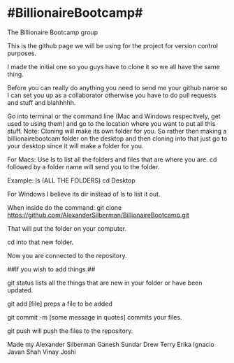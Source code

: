 #BillionaireBootcamp#
===================

The Billionaire Bootcamp group

This is the github page we will be using for the project for version control purposes.

I made the initial one so you guys have to clone it so we all have the same thing.

Before you can really do anything you need to send me your github name so I can set you up as a collaborator otherwise you have to do pull requests and stuff and blahhhhh.

Go into terminal or the command line (Mac and Windows respecitvely, get used to using them) and go to the location where you want to put all this stuff. 
Note: Cloning will make its own folder for you. So rather then making a billionairebootcam folder on the desktop and then cloning into that just go to your desktop since it will make a folder for you.

For Macs: Use ls to list all the folders and files that are where you are. cd followed by a folder name will send you to the folder. 

Example: 
ls  (ALL THE FOLDERS)
cd Desktop

For Windows I believe its dir instead of ls to list it out.

When inside do the command:  git clone https://github.com/AlexanderSilberman/BillionaireBootcamp.git

That will put the folder on your computer.

cd into that new folder.

Now you are connected to the repository.



##If you wish to add things.##

git status lists all the things that are new in your folder or have been updated. 

git add [file] preps a file to be added

git commit -m [some message in quotes] commits your files.

git push will push the files to the repository.


Made my Alexander Silberman
Ganesh Sundar
Drew Terry
Erika Ignacio
Javan Shah
Vinay Joshi